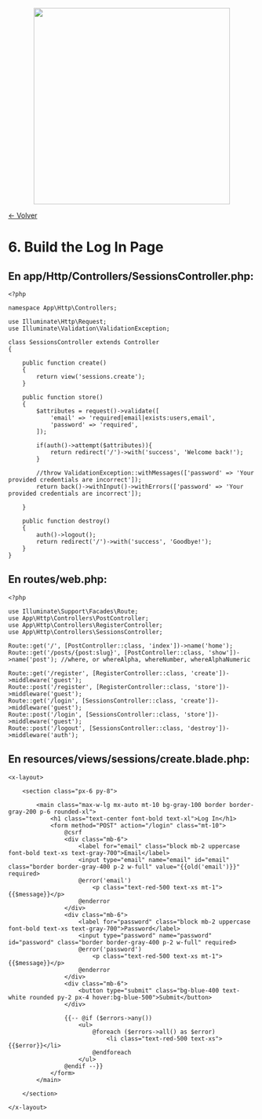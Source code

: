 <p align="center"><a href="https://laravel.com" target="_blank"><img src="https://raw.githubusercontent.com/laravel/art/master/logo-lockup/5%20SVG/2%20CMYK/1%20Full%20Color/laravel-logolockup-cmyk-red.svg" width="400"></a></p>

[<- Volver](../../README.md)

# 6. Build the Log In Page

## En app/Http/Controllers/SessionsController.php:

    <?php

    namespace App\Http\Controllers;

    use Illuminate\Http\Request;
    use Illuminate\Validation\ValidationException;

    class SessionsController extends Controller
    {

        public function create()
        {
            return view('sessions.create');
        }

        public function store()
        {
            $attributes = request()->validate([
                'email' => 'required|email|exists:users,email',
                'password' => 'required',
            ]);

            if(auth()->attempt($attributes)){
                return redirect('/')->with('success', 'Welcome back!');
            }
            
            //throw ValidationException::withMessages(['password' => 'Your provided credentials are incorrect']);
            return back()->withInput()->withErrors(['password' => 'Your provided credentials are incorrect']);

        }

        public function destroy()
        {
            auth()->logout();
            return redirect('/')->with('success', 'Goodbye!');
        }
    }

## En routes/web.php:

    <?php

    use Illuminate\Support\Facades\Route;
    use App\Http\Controllers\PostController;
    use App\Http\Controllers\RegisterController;
    use App\Http\Controllers\SessionsController;

    Route::get('/', [PostController::class, 'index'])->name('home');
    Route::get('/posts/{post:slug}', [PostController::class, 'show'])->name('post'); //where, or whereAlpha, whereNumber, whereAlphaNumeric

    Route::get('/register', [RegisterController::class, 'create'])->middleware('guest');
    Route::post('/register', [RegisterController::class, 'store'])->middleware('guest');
    Route::get('/login', [SessionsController::class, 'create'])->middleware('guest');
    Route::post('/login', [SessionsController::class, 'store'])->middleware('guest');
    Route::post('/logout', [SessionsController::class, 'destroy'])->middleware('auth');

## En resources/views/sessions/create.blade.php:

    <x-layout>

        <section class="px-6 py-8">
            
            <main class="max-w-lg mx-auto mt-10 bg-gray-100 border border-gray-200 p-6 rounded-xl">
                <h1 class="text-center font-bold text-xl">Log In</h1>
                <form method="POST" action="/login" class="mt-10">
                    @csrf
                    <div class="mb-6">
                        <label for="email" class="block mb-2 uppercase font-bold text-xs text-gray-700">Email</label>
                        <input type="email" name="email" id="email" class="border border-gray-400 p-2 w-full" value="{{old('email')}}" required>
                        @error('email')
                            <p class="text-red-500 text-xs mt-1">{{$message}}</p>
                        @enderror
                    </div>
                    <div class="mb-6">
                        <label for="password" class="block mb-2 uppercase font-bold text-xs text-gray-700">Password</label>
                        <input type="password" name="password" id="password" class="border border-gray-400 p-2 w-full" required>
                        @error('password')
                            <p class="text-red-500 text-xs mt-1">{{$message}}</p>
                        @enderror
                    </div>
                    <div class="mb-6">
                        <button type="submit" class="bg-blue-400 text-white rounded py-2 px-4 hover:bg-blue-500">Submit</button>
                    </div>

                    {{-- @if ($errors->any())
                        <ul>
                            @foreach ($errors->all() as $error)
                                <li class="text-red-500 text-xs">{{$error}}</li>
                            @endforeach
                        </ul>
                    @endif --}}
                </form>
            </main>

        </section>

    </x-layout>